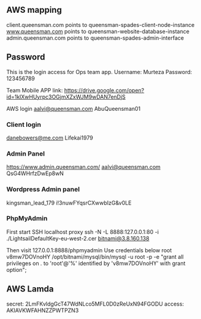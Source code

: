 ## AWS mapping
client.queensman.com points to queensman-spades-client-node-instance
www.queensman.com points to queensman-website-database-instance
admin.queensman.com points to queensman-spades-admin-interface

## Password
This is the login access for Ops team app.
Username: Murteza
Password: 123456789

Team Mobile APP link: https://drive.google.com/open?id=1klXwHUyrpc3OGjmXZxWJM9wDAN7enDjS

AWS login
aalvi@queensman.com
AbuQueensman01

### Client login
danebowers@me.com
Lifekai1979

### Admin Panel
https://www.admin.queensman.com/
aalvi@queensman.com
QsG4WHrfzDwEp8wN

### Wordpress Admin panel
kingsman_lead_179
i!3nuwFYqsrCXwwbIzG&v0LE

### PhpMyAdmin
First start SSH localhost proxy
ssh -N -L 8888:127.0.0.1:80 -i ./LightsailDefaultKey-eu-west-2.cer bitnami@3.8.160.138

Then visit 127.0.0.1:8888/phpmyadmin
Use credentials below
root
v8mw7DOVnoHY
/opt/bitnami/mysql/bin/mysql -u root -p -e "grant all privileges on *.* to 'root'@'%' identified by 'v8mw7DOVnoHY' with grant option";


## AWS Lamda
secret:
2LmFKvldgGcT47WdNLco5MFL0D0zReUxN94FGODU
access:
AKIAVKWFAHNZZPWTPZN3